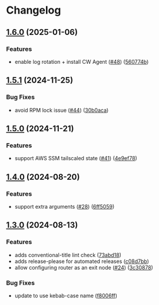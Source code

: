 # Changelog

## [1.6.0](https://github.com/masterpointio/terraform-aws-tailscale/compare/v1.5.1...v1.6.0) (2025-01-06)


### Features

* enable log rotation + install CW Agent ([#48](https://github.com/masterpointio/terraform-aws-tailscale/issues/48)) ([560774b](https://github.com/masterpointio/terraform-aws-tailscale/commit/560774b0c2a4e5a0a4bcdc06d4c060dd16db4678))

## [1.5.1](https://github.com/masterpointio/terraform-aws-tailscale/compare/v1.5.0...v1.5.1) (2024-11-25)


### Bug Fixes

* avoid RPM lock issue ([#44](https://github.com/masterpointio/terraform-aws-tailscale/issues/44)) ([30b0aca](https://github.com/masterpointio/terraform-aws-tailscale/commit/30b0acaba65aa95bee257cb46b76ddc7d8071a1b))

## [1.5.0](https://github.com/masterpointio/terraform-aws-tailscale/compare/v1.4.0...v1.5.0) (2024-11-21)


### Features

* support AWS SSM tailscaled state ([#41](https://github.com/masterpointio/terraform-aws-tailscale/issues/41)) ([4e9ef78](https://github.com/masterpointio/terraform-aws-tailscale/commit/4e9ef782a5e2f6460c9150e78972bb7e8560dd52))

## [1.4.0](https://github.com/masterpointio/terraform-aws-tailscale/compare/v1.3.0...v1.4.0) (2024-08-20)


### Features

* support extra arguments ([#28](https://github.com/masterpointio/terraform-aws-tailscale/issues/28)) ([6ff5059](https://github.com/masterpointio/terraform-aws-tailscale/commit/6ff5059a5c4a1efa0b3c81b6f92a42ee5f165e3d))

## [1.3.0](https://github.com/masterpointio/terraform-aws-tailscale/compare/1.2.0...v1.3.0) (2024-08-13)


### Features

* adds conventional-title lint check ([73abd18](https://github.com/masterpointio/terraform-aws-tailscale/commit/73abd184189ce062cba882d79ab10b183a1f117c))
* adds release-please for automated releases ([c08d7bb](https://github.com/masterpointio/terraform-aws-tailscale/commit/c08d7bbdffba9038e4e111e984dfbe2e78e1512c))
* allow configuring router as an exit node ([#24](https://github.com/masterpointio/terraform-aws-tailscale/issues/24)) ([3c30878](https://github.com/masterpointio/terraform-aws-tailscale/commit/3c30878166fc694c27cd77ace3879e2a19168556))


### Bug Fixes

* update to use kebab-case name ([f8006ff](https://github.com/masterpointio/terraform-aws-tailscale/commit/f8006ff056060edab3c2b311b014b548156d6204))
